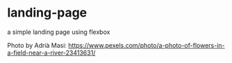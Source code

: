 # landing-page
a simple landing page using flexbox

Photo by Adrià  Masi: https://www.pexels.com/photo/a-photo-of-flowers-in-a-field-near-a-river-23413631/
